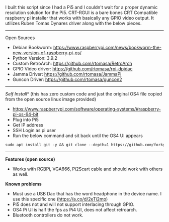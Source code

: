 I built this script since I had a Pi5 and I couldn't wait for a proper dynamic resolution solution for the Pi5. CRT-RGUI is a bare bones CRT Compatible raspberry pi installer that works with basically any GPIO video output. It utilizes Ruben Tomas Dynares driver along with the below pieces.

------------------------
Open Sources
- Debian Bookworm: https://www.raspberrypi.com/news/bookworm-the-new-version-of-raspberry-pi-os/
- Python Version: 3.9.2
- Custom RetroArch: https://github.com/rtomasa/RetroArch
- GPIO Video driver: https://github.com/rtomasa/rpi-dpidac
- Jamma Driver: https://github.com/rtomasa/JammaPi
- Guncon Driver: https://github.com/rtomasa/guncon2
------------------------


*Self Install** (this has zero custom code and just the original OS4 file copied from the open source linux image provided)
   - https://www.raspberrypi.com/software/operating-systems/#raspberry-pi-os-64-bit
   - Plug into Pi5
   - Get IP address
   - SSH Login as pi user
   - Run the below command and sit back until the OS4 UI appears
   ```markdown
   sudo apt install git -y && git clone --depth=1 https://github.com/forkymcforkface/RGBPi-Bookworm.git && cd RGBPi-Bookworm && chmod +x Install-OS4.sh && ./Install-OS4.sh
   ```
--------------------

**Features (open source)**
- Works with RGBPi, VGA666, Pi2Scart cable and should work with others as well.
 

**Known problems**
- Must use a USB Dac that has the word headphone in the device name. I use this specific one (https://a.co/d/2eTi2mp) 
- Pi5 does not and will not support interlacing through GPIO.
- OS4 Pi UI is half the fps as Pi4 UI, does not affect retroarch.
- Bluetooth controllers do not work.
